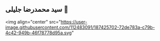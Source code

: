 ## سید محمدرضا جلیلی 👋


<img align="center" src="https://user-image.githubusercontent.com/112483091/187425702-72de783a-c79b-4c42-949b-46f78778d95a.svg"
